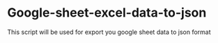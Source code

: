 # Google-sheet-excel-data-to-json
This script will be used for export you google sheet data to json format 
